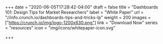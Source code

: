 +++
date = "2020-06-05T17:28:42-04:00"
draft = false
title = "Dashboards 101: Design Tips for Market Researchers"
label = "White Paper"
url = "//info.crunch.io/dashboards-tips-and-tricks-lp"
weight = 200
images = ["https://crunch.io/img/logo-1200x630.png"]
link = "Download Now"
series = "resources"
icon = "img/icons/whitepaper-icon.svg"

+++
